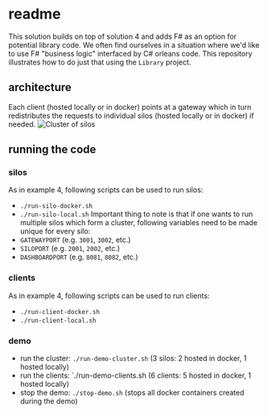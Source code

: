 # readme

This solution builds on top of solution 4 and adds F# as an option for potential library code. We often find ourselves in a situation where we'd like to use F# "business logic" interfaced by C# orleans code. This repository illustrates how to do just that using the `Library` project.

## architecture
Each client (hosted locally or in docker) points at a gateway which in turn redistributes the requests to individual silos (hosted locally or in docker) if needed.
![Cluster of silos](imgs/cluster.png)
## running the code
### silos
As in example 4, following scripts can be used to run silos:
* `./run-silo-docker.sh`
* `./run-silo-local.sh`
  Important thing to note is that if one wants to run multiple silos which form a cluster, following variables need to be made unique for every silo:
* `GATEWAYPORT` (e.g. `3001`, `3002`, etc.)
* `SILOPORT` (e.g. `2001`, `2002`, etc.)
* `DASHBOARDPORT` (e.g. `8081`, `8082`, etc.)
### clients
As in example 4, following scripts can be used to run clients:
* `./run-client-docker.sh`
* `./run-client-local.sh`
### demo
* run the cluster: `./run-demo-cluster.sh` (3 silos: 2 hosted in docker, 1 hosted locally)
* run the clients: `./run-demo-clients.sh (6 clients: 5 hosted in docker, 1 hosted locally)
* stop the demo: `./stop-demo.sh` (stops all docker containers created during the demo)